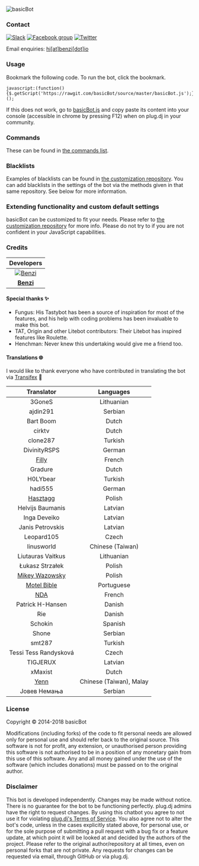 ![basicBot](http://i.imgur.com/efwl0PS.png)

### Contact

[![Slack](https://basicbot.herokuapp.com/badge.svg)](https://basicbot.herokuapp.com/) [![Facebook group](https://img.shields.io/badge/facebook-group-3b5998.svg?style=flat)](https://facebook.com/groups/basicBot) [![Twitter](https://img.shields.io/twitter/follow/bscbt.svg?style=social)](https://twitter.com/bscbt)

Email enquiries: [hi[at]benzi[dot]io](mailto:hi@benzi.io)

### Usage

Bookmark the following code. To run the bot, click the bookmark.

```
javascript:(function(){$.getScript('https://rawgit.com/basicBot/source/master/basicBot.js');})();
```

If this does not work, go to [basicBot.js](https://raw.githubusercontent.com/oliwier975PL/source/master/basicBot.js) and copy paste its content into your console (accessible in chrome by pressing F12) when on plug.dj in your community.

### Commands

These can be found in [the commands list](commands.md).

### Blacklists

Examples of blacklists can be found in [the customization repository](https://github.com/basicBot/custom/tree/master/blacklists).
You can add blacklists in the settings of the bot via the methods given in that same repository. See below for more information.


### Extending functionality and custom default settings

basicBot can be customized to fit your needs. Please refer to [the customization repository](https://github.com/basicBot/custom) for more info.
Please do not try to if you are not confident in your JavaScript capabilities.

<!--
### basicBot Chrome Extension

[Get the Official basicBot Chrome Extension](https://chrome.google.com/webstore/detail/basicbot/bjinmbkeneigmkkkpcmcokphbjkepeie)
-->

### Credits

| Developers |
|:----------:|
| [![Benzi](https://www.gravatar.com/avatar/a9a9e27f874dadfaf0e21e8ecf8e9833.jpg?s=100)](https://github.com/Benzi) |
| **[Benzi](https://github.com/Benzi)** |

#### Special thanks :sparkles:

- Fungus: His Tastybot has been a source of inspiration for most of the features, and his help with coding problems has been invaluable to make this bot.
- TAT, Origin and other Litebot contributors: Their Litebot has inspired features like Roulette.
- Henchman: Never knew this undertaking would give me a friend too.

#### Translations :globe_with_meridians:

I would like to thank everyone who have contributed in translating the bot via [Transifex](https://www.transifex.com/basicbot/basicbot) :pray:

| Translator | Languages |
|:----------:|:---------:|
| 3GoneS | Lithuanian |
| ajdin291 | Serbian |
| Bart Boom | Dutch |
| cirktv| Dutch |
| clone287 | Turkish |
| DivinityRSPS | German |
| [Filly](https://github.com/fillylumi) | French |
| Gradure | Dutch |
| H0LYbear | Turkish |
| hadi555 | German |
| [Hasztagg](https://github.com/Hasztagg) | Polish |
| Helvijs Baumanis | Latvian |
| Inga Deveiko | Latvian |
| Janis Petrovskis | Latvian |
| Leopard105 | Czech |
| linusworld | Chinese (Taiwan) |
| Liutauras Vaitkus | Lithuanian |
| Łukasz Strzałek | Polish |
| [Mikey Wazowsky](https://github.com/MikeyWazowsky) | Polish |
| [Motel Bible](https://github.com/motelbible) | Portuguese |
| [NDA](https://github.com/NDAthereal) | French |
| Patrick H-Hansen | Danish |
| Rie | Danish |
| Schokin | Spanish |
| Shone | Serbian |
| smt287 | Turkish |
| Tessi Tess Randysková | Czech |
| TIGJERUX | Latvian |
| xMaxist | Dutch |
| [Yenn](https://twitter.com/tsy_yenn) | Chinese (Taiwan), Malay |
| Јовев Немања | Serbian |

### License

Copyright &copy; 2014-2018 basicBot

Modifications (including forks) of the code to fit personal needs are allowed only for personal use and should refer back to the original source.
This software is not for profit, any extension, or unauthorised person providing this software is not authorised to be in a position of any monetary gain from this use of this software. Any and all money gained under the use of the software (which includes donations) must be passed on to the original author.

### Disclaimer

This bot is developed independently. Changes may be made without notice. There is no guarantee for the bot to be functioning perfectly.
plug.dj admins have the right to request changes.
By using this chatbot you agree to not use it for violating [plug.dj's Terms of Service](https://plug.dj/terms).
You also agree not to alter the bot's code, unless in the cases explicitly stated above, for personal use, or for the sole purpose of submitting a pull request with a bug fix or a feature update, at which point it will be looked at and decided by the authors of the project.
Please refer to the original author/repository at all times, even on personal forks that are not private.
Any requests for changes can be requested via email, through GitHub or via plug.dj.
